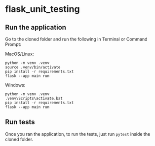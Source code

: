 # flask_unit_testing
## Run the application
Go to the cloned folder and run the following in Terminal or Command Prompt:

MacOS/Linux:
```shell
python -m venv .venv
source .venv/bin/activate
pip install -r requirements.txt
flask --app main run
```

Windows:
```shell
python -m venv .venv
.venv\Scripts\activate.bat
pip install -r requirements.txt
flask --app main run
```

## Run tests
Once you ran the application, to run the tests, just run ```pytest``` inside the cloned folder.
